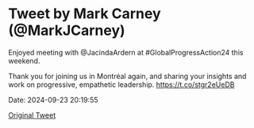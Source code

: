 # Tweet by Mark Carney (@MarkJCarney)

Enjoyed meeting with @JacindaArdern at #GlobalProgressAction24 this weekend. 

Thank you for joining us in Montréal again, and sharing your insights and work on progressive, empathetic leadership. https://t.co/stgr2eUeDB

Date: 2024-09-23 20:19:55

[Original Tweet](https://x.com/MarkJCarney/status/1838312361330905238)
